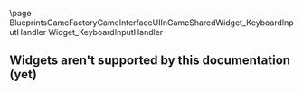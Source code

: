 \page BlueprintsGameFactoryGameInterfaceUIInGameSharedWidget_KeyboardInputHandler Widget_KeyboardInputHandler
## Widgets aren't supported by this documentation (yet)
